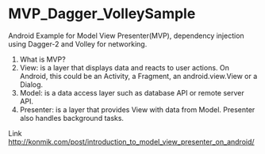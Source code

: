 # MVP_Dagger_VolleySample
Android Example for Model View Presenter(MVP), dependency injection using Dagger-2 and Volley for networking.

1. What is MVP?
2. View: is a layer that displays data and reacts to user actions. On Android, this could be an Activity, a Fragment, an android.view.View or a Dialog.
3. Model: is a data access layer such as database API or remote server API.
4. Presenter: is a layer that provides View with data from Model. Presenter also handles background tasks.

Link http://konmik.com/post/introduction_to_model_view_presenter_on_android/
